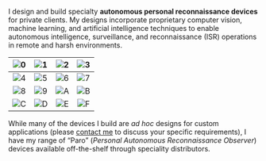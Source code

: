 <!-- ```
      _________    _________    ____  ___                __                 ___           ___
     /  ______/\  /  ____  /\  /   /\/  /\              /_/\               /  /\         /  /\ 
    /  /\_____\/ /  /___/ / / /   / /  / /              \_\/              /  / /     ___/  /_/
   /  / /       /  ______/ / /    \/  / /  _____      ___    ______      /  /_/___  /__   ___/\
  /  / /       /  /\_____\/ /  _     / /  /     \    /  /\  /  __  \    /  ___   /\ \_/  /\__\/
 /  /_/____   /  / /       /  /\\    \/  /  /\  /\  /  / / /  /_/  /|  /  /\ /  / /  /  / /  __    __    __
/_________/\ /__/ /       /__/ / \___/\ /__/ /_/ / /__/ / /_____  / / /__/ //__/ /  /__/ /  /_/\  /_/\  /_/\
\_________\/ \__\/        \__\/   \__\/ \__\/\_\/  \__\/  \____/ / /  \__\/ \__\/   \__\/   \_\/  \_\/  \_\/
                                                           ___/ / /
                                                          /____/ /
                                                          \____\/
``` -->                         

I design and build specialty **autonomous personal reconnaissance devices** for private clients. My designs incorporate proprietary computer vision, machine learning, and artificial intelligence techniques to enable autonomous intelligence, surveillance, and reconnaissance (ISR) operations in remote and harsh environments.

| ![0](content/scene-01.png) | ![1](content/scene-03.png) | ![2](content/scene-06.png) | ![3](content/scan-01.png)  | 
| :------------------------: | :------------------------: | :------------------------: | :------------------------: | 
| ![4](content/scan-05.png)  | ![5](content/scene-02.png) | ![6](content/scan-03.png)  | ![7](content/scene-05.png) | 
| ![8](content/scene-07.png) | ![9](content/scan-02.png)  | ![A](content/scene-04.png) | ![B](content/scene-10.png) | 
| ![C](content/scan-04.png)  | ![D](content/scene-08.png) | ![E](content/scene-09.png) | ![F](content/scan-06.png)  | 

While many of the devices I build are *ad hoc* designs for custom applications (please [contact me](mailto:chris@cpknight.io) to discuss your specific requirements), I have my range of “Paro” (*Personal Autonomous Reconnaissance Observer*) devices available off-the-shelf through speciality distributors. <!-- in the United States, the United Kingdom, France, Australia, and Israel. -->